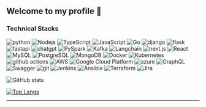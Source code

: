 
## Welcome to my profile 👏

### Technical Stacks

<p>
  <img alt="python" src="https://img.shields.io/badge/-Python-F9A03C?style=flat-square&logo=python&logoColor=white" />
  <img alt="Nodejs" src="https://img.shields.io/badge/-Nodejs-43853d?style=flat-square&logo=Node.js&logoColor=white" />
  <img alt="TypeScript" src="https://img.shields.io/badge/-TypeScript-007ACC?style=flat-square&logo=typescript&logoColor=white" />
  <img alt="JavaScript" src="https://img.shields.io/badge/-JavaScript-A17ECE?style=flat-square&logo=javascript&logoColor=white" />
  <img alt="Go" src="https://img.shields.io/badge/-Golang-DD0031?style=flat-square&logo=Go&logoColor=white" />
  <img alt="django" src="https://img.shields.io/badge/-Django-E34F26?style=flat-square&logo=django&logoColor=white" />
  <img alt="flask" src="https://img.shields.io/badge/-Flask-8DD6F9?style=flat-square&logo=flask&logoColor=white" />
  <img alt="fastapi" src="https://img.shields.io/badge/-FastAPI-db7092?style=flat-square&logo=fastapi&logoColor=white" />
  <img alt="chatgpt" src="https://img.shields.io/badge/-Chatgpt-CC6699?style=flat-square&logo=openai&logoColor=white" />
  <img alt="PySpark" src="https://img.shields.io/badge/-PySpark-CB3837?style=flat-square&logo=apachespark&logoColor=white" />
  <img alt="Kafka" src="https://img.shields.io/badge/-Kafka-007ACC?style=flat-square&logo=apachekafka&logoColor=white" />
  <img alt="Langchain" src="https://img.shields.io/badge/-Langchain-ea2845?style=flat-square&logo=Langchain&logoColor=white" />
  <img alt="next.js" src="https://img.shields.io/badge/-Next.js-764ABC?style=flat-square&logo=next.js&logoColor=white" />
  <img alt="React" src="https://img.shields.io/badge/-React-45b8d8?style=flat-square&logo=react&logoColor=white" />
  <img alt="MySQL" src="https://img.shields.io/badge/-MySQL-F7B93E?style=flat-square&logo=MySQL&logoColor=white" />
  <img alt="PostgreSQL" src="https://img.shields.io/badge/-PostgreSQL-430098?style=flat-square&logo=PostgreSQL&logoColor=white" />
  <img alt="MongoDB" src="https://img.shields.io/badge/-MongoDB-13aa52?style=flat-square&logo=mongodb&logoColor=white" />
  <img alt="Docker" src="https://img.shields.io/badge/-Docker-46a2f1?style=flat-square&logo=docker&logoColor=white" />
  <img alt="Kubernetes" src="https://img.shields.io/badge/-Kubernetes-5849BE?style=flat-square&logo=Kubernetes&logoColor=white" />
  <img alt="github actions" src="https://img.shields.io/badge/-Github_Actions-2088FF?style=flat-square&logo=github-actions&logoColor=white" />
  <img alt="AWS" src="https://img.shields.io/badge/-AWS-EC4A3F?style=flat-square&logo=amazon&logoColor=white" />
  <img alt="Google Cloud Platform" src="https://img.shields.io/badge/-Google_Cloud_Platform-1a73e8?style=flat-square&logo=google-cloud&logoColor=white" />
  <img alt="azure" src="https://img.shields.io/badge/-Azure-FB542B?style=flat-square&logo=&logoColor=white" />
  <img alt="GraphQL" src="https://img.shields.io/badge/-GraphQL-E10098?style=flat-square&logo=graphql&logoColor=white" />
  <img alt="Swagger" src="https://img.shields.io/badge/-Swagger-311C87?style=flat-square&logo=Swagger&logoColor=white" />
  <img alt="git" src="https://img.shields.io/badge/-Git-F05032?style=flat-square&logo=git&logoColor=white" />
  <img alt="Jenkins" src="https://img.shields.io/badge/-Jenkins-B7178C?style=flat-square&logo=Jenkins&logoColor=white" />
  <img alt="Ansible" src="https://img.shields.io/badge/-Ansible-8DD6F9?style=flat-square&logo=Ansible&logoColor=white" />
  <img alt="Terraform" src="https://img.shields.io/badge/-Terraform-764ABC?style=flat-square&logo=Terraform&logoColor=white" />
  <img alt="Jira" src="https://img.shields.io/badge/-Jira-ea2845?style=flat-square&logo=Jira&logoColor=white" />
</p>

![GitHub stats](https://github-readme-stats.vercel.app/api?username=justint0x&show_icons=true&theme=radical)

[![Top Langs](https://github-readme-stats.vercel.app/api/top-langs/?username=justint0x&layout=donut)](https://github.com/anuraghazra/github-readme-stats)

************
